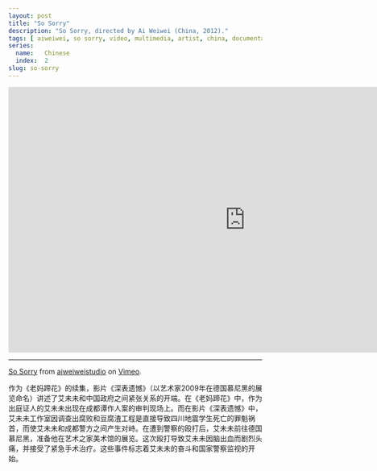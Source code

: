 ```yaml
---
layout: post
title: "So Sorry"
description: "So Sorry, directed by Ai Weiwei (China, 2012)."
tags: [ aiweiwei, so sorry, video, multimedia, artist, china, documentary ]
series:
  name:   Chinese
  index:  2
slug: so-sorry
---
```


&#x20;<iframe src="http://player.vimeo.com/video/40648828" width="940" height="528" frameborder="0"> </iframe>

- - -

[So Sorry](https://vimeo.com/40648828) from [aiweiweistudio](https://vimeo.com/weiweiweb) on [Vimeo](http://vimeo.com).

作为《老妈蹄花》的续集，影片《深表遗憾》（以艺术家2009年在德国慕尼黑的展览命名）讲述了艾未未和中国政府之间紧张关系的开端。在《老妈蹄花》中，作为出庭证人的艾未未出现在成都谭作人案的审判现场上。而在影片《深表遗憾》中，艾未未工作室因调查出腐败和豆腐渣工程是直接导致四川地震学生死亡的罪魁祸首，而使艾未未和成都警方之间产生对峙。在遭到警察的殴打后，艾未未前往德国慕尼黑，准备他在艺术之家美术馆的展览。这次殴打导致艾未未因脑出血而剧烈头痛，并接受了紧急手术治疗。这些事件标志着艾未未的奋斗和国家警察监视的开始。

